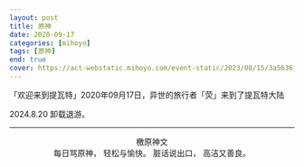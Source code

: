 ```yaml
---
layout: post
title: 原神
date: 2020-09-17
categories: [mihoyo]
tags: [原神]
end: true
cover: https://act-webstatic.mihoyo.com/event-static/2023/08/15/3a5636f9e0a9df36013e234faa88f549_1222455316697690888.jpg?x-oss-process=image/quality,Q_80/resize,m_lfit,s_700
---
```


「欢迎来到提瓦特」2020年09月17日，异世的旅行者「荧」来到了提瓦特大陆

<!-- more -->

2024.8.20 卸载退游。

---

<p style="text-align:center">
檄原神文<br>
每日骂原神，
轻松与愉快。
脏话说出口，
高洁又善良。
</p>
